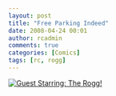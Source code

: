 ```yaml
---
layout: post
title: "Free Parking Indeed"
date: 2008-04-24 00:01
author: rcadmin
comments: true
categories: [Comics]
tags: [rc, rogg]
---
```

<a href="http://bitsmack.com/wp/2008/04/24/free-parking-indeed/"><img src='http://bitsmack.com/wp/wp-content/uploads/2008/04/20080424.jpg' title='Guest Starring: The Rogg!' /></a>
